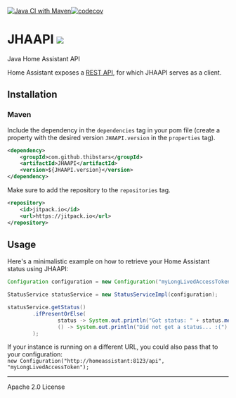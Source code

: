 [![Java CI with Maven](https://github.com/Thibstars/JHAAPI/actions/workflows/ci.yml/badge.svg)](https://github.com/Thibstars/JHAAPI/actions/workflows/ci.yml)[![codecov](https://codecov.io/gh/Thibstars/JHAAPI/graph/badge.svg?token=ri2r2Xbq1m)](https://codecov.io/gh/Thibstars/JHAAPI)
# JHAAPI [![](https://jitpack.io/v/Thibstars/JHAAPI.svg)](https://jitpack.io/#Thibstars/JHAAPI)
Java Home Assistant API

Home Assistant exposes a [REST API](https://developers.home-assistant.io/docs/api/rest/), for which JHAAPI serves as a client.

## Installation
### Maven

Include the dependency in the `dependencies` tag in your pom file (create a property with the desired version `JHAAPI.version` in the `properties` tag).

````xml
<dependency>
    <groupId>com.github.thibstars</groupId>
    <artifactId>JHAAPI</artifactId>
    <version>${JHAAPI.version}</version>
</dependency>
````

Make sure to add the repository to the `repositories` tag.
````xml
<repository>
    <id>jitpack.io</id>
    <url>https://jitpack.io</url>
</repository>
````

## Usage

Here's a minimalistic example on how to retrieve your Home Assistant status using JHAAPI:
````java
Configuration configuration = new Configuration("myLongLivedAccessToken");

StatusService statusService = new StatusServiceImpl(configuration);

statusService.getStatus()
        .ifPresentOrElse(
                status -> System.out.println("Got status: " + status.message()),
                () -> System.out.println("Did not get a status... :(")
        );
````

If your instance is running on a different URL, you could also pass that to your configuration:  
`new Configuration("http://homeassistant:8123/api", "myLongLivedAccessToken");`

---
Apache 2.0 License